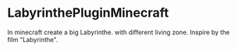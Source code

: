 # LabyrinthePluginMinecraft
In minecraft create a big Labyrinthe.
with different living zone.
Inspire by the film "Labyrinthe".
